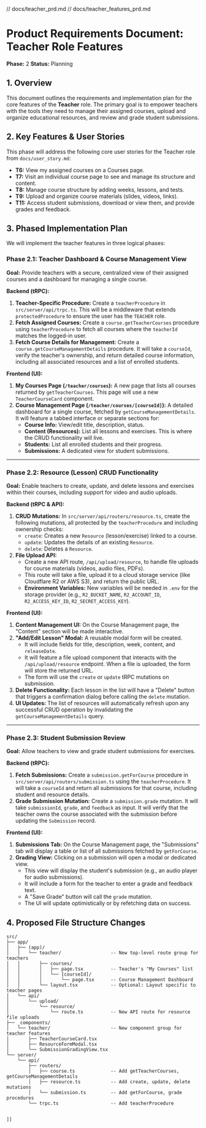 // docs/teacher_prd.md
// docs/teacher_features_prd.md
# Product Requirements Document: Teacher Role Features

**Phase:** 2
**Status:** Planning

## 1. Overview

This document outlines the requirements and implementation plan for the core features of the **Teacher** role. The primary goal is to empower teachers with the tools they need to manage their assigned courses, upload and organize educational resources, and review and grade student submissions.

## 2. Key Features & User Stories

This phase will address the following core user stories for the Teacher role from `docs/user_story.md`:

-   **T6:** View my assigned courses on a Courses page.
-   **T7:** Visit an individual course page to see and manage its structure and content.
-   **T8:** Manage course structure by adding weeks, lessons, and tests.
-   **T9:** Upload and organize course materials (slides, videos, links).
-   **T11:** Access student submissions, download or view them, and provide grades and feedback.

## 3. Phased Implementation Plan

We will implement the teacher features in three logical phases:

### Phase 2.1: Teacher Dashboard & Course Management View

**Goal:** Provide teachers with a secure, centralized view of their assigned courses and a dashboard for managing a single course.

**Backend (tRPC):**

1.  **Teacher-Specific Procedure:** Create a `teacherProcedure` in `src/server/api/trpc.ts`. This will be a middleware that extends `protectedProcedure` to ensure the user has the `TEACHER` role.
2.  **Fetch Assigned Courses:** Create a `course.getTeacherCourses` procedure using `teacherProcedure` to fetch all courses where the `teacherId` matches the logged-in user.
3.  **Fetch Course Details for Management:** Create a `course.getCourseManagementDetails` procedure. It will take a `courseId`, verify the teacher's ownership, and return detailed course information, including all associated resources and a list of enrolled students.

**Frontend (UI):**

1.  **My Courses Page (`/teacher/courses`):** A new page that lists all courses returned by `getTeacherCourses`. This page will use a new `TeacherCourseCard` component.
2.  **Course Management Page (`/teacher/courses/[courseId]`):** A detailed dashboard for a single course, fetched by `getCourseManagementDetails`. It will feature a tabbed interface or separate sections for:
    -   **Course Info:** View/edit title, description, status.
    -   **Content (Resources):** List all lessons and exercises. This is where the CRUD functionality will live.
    -   **Students:** List all enrolled students and their progress.
    -   **Submissions:** A dedicated view for student submissions.

---

### Phase 2.2: Resource (Lesson) CRUD Functionality

**Goal:** Enable teachers to create, update, and delete lessons and exercises within their courses, including support for video and audio uploads.

**Backend (tRPC & API):**

1.  **CRUD Mutations:** In `src/server/api/routers/resource.ts`, create the following mutations, all protected by the `teacherProcedure` and including ownership checks:
    -   `create`: Creates a new `Resource` (lesson/exercise) linked to a course.
    -   `update`: Updates the details of an existing `Resource`.
    -   `delete`: Deletes a `Resource`.
2.  **File Upload API:**
    -   Create a new API route, `/api/upload/resource`, to handle file uploads for course materials (videos, audio files, PDFs).
    -   This route will take a file, upload it to a cloud storage service (like Cloudflare R2 or AWS S3), and return the public URL.
    -   **Environment Variables:** New variables will be needed in `.env` for the storage provider (e.g., `R2_BUCKET_NAME`, `R2_ACCOUNT_ID`, `R2_ACCESS_KEY_ID`, `R2_SECRET_ACCESS_KEY`).

**Frontend (UI):**

1.  **Content Management UI:** On the Course Management page, the "Content" section will be made interactive.
2.  **"Add/Edit Lesson" Modal:** A reusable modal form will be created.
    -   It will include fields for title, description, week, content, and `releaseDate`.
    -   It will feature a file upload component that interacts with the `/api/upload/resource` endpoint. When a file is uploaded, the form will store the returned URL.
    -   The form will use the `create` or `update` tRPC mutations on submission.
3.  **Delete Functionality:** Each lesson in the list will have a "Delete" button that triggers a confirmation dialog before calling the `delete` mutation.
4.  **UI Updates:** The list of resources will automatically refresh upon any successful CRUD operation by invalidating the `getCourseManagementDetails` query.

---

### Phase 2.3: Student Submission Review

**Goal:** Allow teachers to view and grade student submissions for exercises.

**Backend (tRPC):**

1.  **Fetch Submissions:** Create a `submission.getForCourse` procedure in `src/server/api/routers/submission.ts` using the `teacherProcedure`. It will take a `courseId` and return all submissions for that course, including student and resource details.
2.  **Grade Submission Mutation:** Create a `submission.grade` mutation. It will take `submissionId`, `grade`, and `feedback` as input. It will verify that the teacher owns the course associated with the submission before updating the `Submission` record.

**Frontend (UI):**

1.  **Submissions Tab:** On the Course Management page, the "Submissions" tab will display a table or list of all submissions fetched by `getForCourse`.
2.  **Grading View:** Clicking on a submission will open a modal or dedicated view.
    -   This view will display the student's submission (e.g., an audio player for audio submissions).
    -   It will include a form for the teacher to enter a grade and feedback text.
    -   A "Save Grade" button will call the `grade` mutation.
    -   The UI will update optimistically or by refetching data on success.

## 4. Proposed File Structure Changes

```
src/
├── app/
│   ├── (app)/
│   │   └── teacher/                  -- New top-level route group for teachers
│   │       ├── courses/
│   │       │   ├── page.tsx          -- Teacher's "My Courses" list
│   │       │   └── [courseId]/
│   │       │       └── page.tsx      -- Course Management Dashboard
│   │       └── layout.tsx            -- Optional: Layout specific to teacher pages
│   └── api/
│       └── upload/
│           └── resource/
│               └── route.ts          -- New API route for resource file uploads
├── _components/
│   └── teacher/                      -- New component group for teacher features
│       ├── TeacherCourseCard.tsx
│       ├── ResourceFormModal.tsx
│       └── SubmissionGradingView.tsx
└── server/
    └── api/
        ├── routers/
        │   ├── course.ts             -- Add getTeacherCourses, getCourseManagementDetails
        │   ├── resource.ts           -- Add create, update, delete mutations
        │   └── submission.ts         -- Add getForCourse, grade procedures
        └── trpc.ts                   -- Add teacherProcedure


]]
